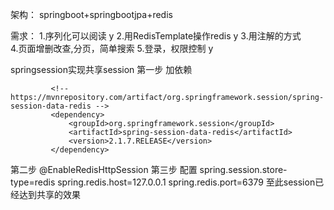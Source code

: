 架构：
  springboot+springbootjpa+redis
  

需求：
1.序列化可以阅读     y
2.用RedisTemplate操作redis    y
3.用注解的方式               
4.页面增删改查,分页，简单搜索
5.登录，权限控制       y



springsession实现共享session
   第一步  加依赖
            
             <!-- https://mvnrepository.com/artifact/org.springframework.session/spring-session-data-redis -->
             <dependency>
                 <groupId>org.springframework.session</groupId>
                 <artifactId>spring-session-data-redis</artifactId>
                 <version>2.1.7.RELEASE</version>
             </dependency>
   第二步  @EnableRedisHttpSession
   第三步  配置
          spring.session.store-type=redis
          spring.redis.host=127.0.0.1
          spring.redis.port=6379
   至此session已经达到共享的效果
   
   
